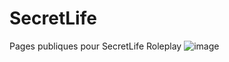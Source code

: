# SecretLife
Pages publiques pour SecretLife Roleplay
![image](https://github.com/DooubleTap/SecretLife/assets/3772136/75c19fff-2fdf-485d-a183-87ce10d1bcba)
